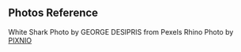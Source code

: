 ## Photos Reference

White Shark Photo by GEORGE DESIPRIS from Pexels
Rhino Photo by <a href="https://pixnio.com/fauna-animals/rhinoceros/nature-animal-rhinoceros-africa-portrait">PIXNIO</a>